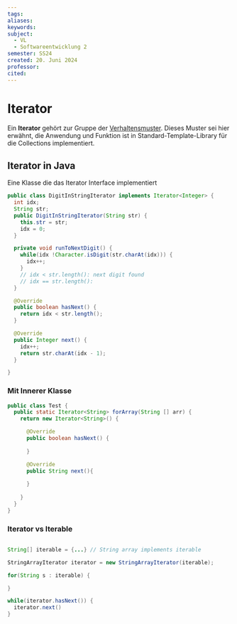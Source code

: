 ```yaml
---
tags: 
aliases: 
keywords: 
subject:
  - VL
  - Softwareentwicklung 2
semester: SS24
created: 20. Juni 2024
professor: 
cited:
---
```

 

# Iterator

Ein **Iterator** gehört zur Gruppe der [Verhaltensmuster](../Designpatterns/Verhaltensmuster.md). Dieses Muster sei hier erwähnt, die Anwendung und Funktion ist in Standard-Template-Library für die Collections implementiert.


## Iterator in Java

Eine Klasse die das Iterator Interface implementiert

```java 
public class DigitInStringIterator implements Iterator<Integer> {
  int idx;
  String str;
  public DigitInStringIterator(String str) {
    this.str = str;
    idx = 0;
  }

  private void runToNextDigit() {
    while(idx !Character.isDigit(str.charAt(idx))) {
      idx++;
    }
    // idx < str.length(): next digit found
    // idx == str.length():
  }

  @Override
  public boolean hasNext() {
    return idx < str.length();
  }

  @Override
  public Integer next() {
    idx++;
    return str.charAt(idx - 1);
  }

}
```

### Mit Innerer Klasse

```java
public class Test {
  public static Iterator<String> forArray(String [] arr) {
    return new Iterator<String>() {

      @Override
      public boolean hasNext() {
      
      }

      @Override
      public String next(){
      
      }
    
    } 
  }
}
```

### Iterator vs Iterable

```java

String[] iterable = {...} // String array implements iterable

StringArrayIterator iterator = new StringArrayIterator(iterable);

for(String s : iterable) {

}

while(iterator.hasNext()) {
  iterator.next()
}
```